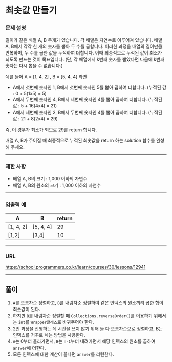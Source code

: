 # 최솟값 만들기

### 문제 설명

길이가 같은 배열 A, B 두개가 있습니다. 각 배열은 자연수로 이루어져 있습니다.
배열 A, B에서 각각 한 개의 숫자를 뽑아 두 수를 곱합니다. 이러한 과정을 배열의 길이만큼 반복하며, 두 수를 곱한 값을 누적하여 더합니다. 이때 최종적으로 누적된 값이 최소가 되도록 만드는 것이 목표입니다. (단, 각 배열에서 k번째 숫자를 뽑았다면 다음에 k번째 숫자는 다시 뽑을 수 없습니다.)

예를 들어 A = [1, 4, 2] , B = [5, 4, 4] 라면

- A에서 첫번째 숫자인 1, B에서 첫번째 숫자인 5를 뽑아 곱하여 더합니다. (누적된 값 : 0 + 5(1x5) = 5)
- A에서 두번째 숫자인 4, B에서 세번째 숫자인 4를 뽑아 곱하여 더합니다. (누적된 값 : 5 + 16(4x4) = 21)
- A에서 세번째 숫자인 2, B에서 두번째 숫자인 4를 뽑아 곱하여 더합니다. (누적된 값 : 21 + 8(2x4) = 29)

즉, 이 경우가 최소가 되므로 29를 return 합니다.

배열 A, B가 주어질 때 최종적으로 누적된 최솟값을 return 하는 solution 함수를 완성해 주세요.

-----------
### 제한 사항

- 배열 A, B의 크기 : 1,000 이하의 자연수
- 배열 A, B의 원소의 크기 : 1,000 이하의 자연수

-----------
### 입출력 예

| A         | B         | return |
|-----------|-----------|--------|
| [1, 4, 2] | [5, 4, 4] | 29     |
| [1,2]     | [3,4]     | 10     |

-----------
### URL

https://school.programmers.co.kr/learn/courses/30/lessons/12941

-----------
## 풀이
1. `A`를 오름차순 정렬하고, `B`를 내림차순 정렬하여 같은 인덱스의 원소끼리 곱한 합이 최솟값이 된다.
2. 하지만 `B`를 내림차순 정렬할 때 `Collections.reverseOrder()`를 이용하기 위해서는 `int`를 `Wrapper클래스`로 바꿔주어야 한다.
3. 2번 과정을 진행하는 데 시간을 쓰지 않기 위해 둘 다 오름차순으로 정렬하고, B는 인덱스를 거꾸로 세는 방법을 사용한다.
4. `A`는 0부터 올라가면서, `B`는 `n-1`부터 내려가면서 해당 인덱스의 원소를 곱하여 `answer`에 더한다.
5. 모든 인덱스에 대한 계산이 끝나면 `answer`를 리턴한다.